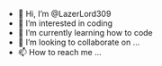 - 👋 Hi, I’m @LazerLord309
- 👀 I’m interested in coding
- 🌱 I’m currently learning how to code
- 💞️ I’m looking to collaborate on ...
- 📫 How to reach me ...

<!---
LazerLord309/LazerLord309 is a ✨ special ✨ repository because its `README.md` (this file) appears on your GitHub profile.
You can click the Preview link to take a look at your changes.
--->
